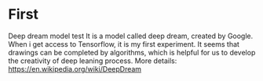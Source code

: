 # First
Deep dream model test
It is a model called deep dream, created by Google.
When i get access to Tensorflow, it is my first experiment.
It seems that drawings can be completed by algorithms, which is helpful for us to develop the creativity of deep leaning process.
More details:
https://en.wikipedia.org/wiki/DeepDream
